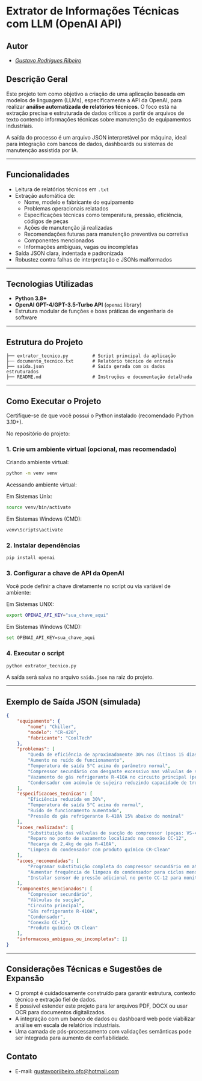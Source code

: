 # Extrator de Informações Técnicas com LLM (OpenAI API)

## Autor

- [*Gustavo Rodrigues Ribeiro*](https://github.com/GustavooRibas)

## Descrição Geral

Este projeto tem como objetivo a criação de uma aplicação baseada em modelos de linguagem (LLMs), especificamente a API da OpenAI, para realizar **análise automatizada de relatórios técnicos**. O foco está na extração precisa e estruturada de dados críticos a partir de arquivos de texto contendo informações técnicas sobre manutenção de equipamentos industriais.

A saída do processo é um arquivo JSON interpretável por máquina, ideal para integração com bancos de dados, dashboards ou sistemas de manutenção assistida por IA.

---

## Funcionalidades

- Leitura de relatórios técnicos em `.txt`
- Extração automática de:
  - Nome, modelo e fabricante do equipamento
  - Problemas operacionais relatados
  - Especificações técnicas como temperatura, pressão, eficiência, códigos de peças
  - Ações de manutenção já realizadas
  - Recomendações futuras para manutenção preventiva ou corretiva
  - Componentes mencionados
  - Informações ambíguas, vagas ou incompletas
- Saída JSON clara, indentada e padronizada
- Robustez contra falhas de interpretação e JSONs malformados

---

## Tecnologias Utilizadas

- **Python 3.8+**
- **OpenAI GPT-4/GPT-3.5-Turbo API** (`openai` library)
- Estrutura modular de funções e boas práticas de engenharia de software

---

## Estrutura do Projeto

```
├── extrator_tecnico.py         # Script principal da aplicação
├── documento_tecnico.txt       # Relatório técnico de entrada
├── saida.json                  # Saída gerada com os dados estruturados
├── README.md                   # Instruções e documentação detalhada
```

---

## Como Executar o Projeto

Certifique-se de que você possui o Python instalado (recomendado Python 3.10+).

No repositório do projeto:

### 1. Crie um ambiente virtual (opcional, mas recomendado)

Criando ambiente virtual:

```bash
python -m venv venv
```

Acessando ambiente virtual:

Em Sistemas Unix:

```bash
source venv/bin/activate
```

Em Sistemas Windows (CMD):

```bash
venv\Scripts\activate
```

### 2. Instalar dependências

```bash
pip install openai
```

### 3. Configurar a chave de API da OpenAI

Você pode definir a chave diretamente no script ou via variável de ambiente:

Em Sistemas UNIX:

```bash
export OPENAI_API_KEY="sua_chave_aqui"
```

Em Sistemas Windows (CMD):

```bash
set OPENAI_API_KEY=sua_chave_aqui
```

### 4. Executar o script

```bash
python extrator_tecnico.py
```

A saída será salva no arquivo `saida.json` na raiz do projeto.

---

## Exemplo de Saída JSON (simulada)

```json
{
    "equipamento": {
        "nome": "Chiller",
        "modelo": "CR-420",
        "fabricante": "CoolTech"
    },
    "problemas": [
        "Queda de eficiência de aproximadamente 30% nos últimos 15 dias",
        "Aumento no ruído de funcionamento",
        "Temperatura de saída 5°C acima do parâmetro normal",
        "Compressor secundário com desgaste excessivo nas válvulas de sucção",
        "Vazamento de gás refrigerante R-410A no circuito principal (pressão 15% abaixo do nominal)",
        "Condensador com acúmulo de sujeira reduzindo capacidade de troca térmica"
    ],
    "especificacoes_tecnicas": [
        "Eficiência reduzida em 30%",
        "Temperatura de saída 5°C acima do normal",
        "Ruído de funcionamento aumentado",
        "Pressão do gás refrigerante R-410A 15% abaixo do nominal"
    ],
    "acoes_realizadas": [
        "Substituição das válvulas de sucção do compressor (peças: VS-42B e VS-42C)",
        "Reparo no ponto de vazamento localizado na conexão CC-12",
        "Recarga de 2,4kg de gás R-410A",
        "Limpeza do condensador com produto químico CR-Clean"
    ],
    "acoes_recomendadas": [
        "Programar substituição completa do compressor secundário em até 60 dias",
        "Aumentar frequência de limpeza do condensador para ciclos mensais",
        "Instalar sensor de pressão adicional no ponto CC-12 para monitoramento contínuo"
    ],
    "componentes_mencionados": [
        "Compressor secundário",
        "Válvulas de sucção",
        "Circuito principal",
        "Gás refrigerante R-410A",
        "Condensador",
        "Conexão CC-12",
        "Produto químico CR-Clean"
    ],
    "informacoes_ambiguas_ou_incompletas": []
}
```

---

## Considerações Técnicas e Sugestões de Expansão

- O prompt é cuidadosamente construído para garantir estrutura, contexto técnico e extração fiel de dados.
- É possível estender este projeto para ler arquivos PDF, DOCX ou usar OCR para documentos digitalizados.
- A integração com um banco de dados ou dashboard web pode viabilizar análise em escala de relatórios industriais.
- Uma camada de pós-processamento com validações semânticas pode ser integrada para aumento de confiabilidade.

## Contato

- E-mail: gustavooriibeiro.ofc@hotmail.com
